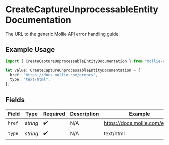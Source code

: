 # CreateCaptureUnprocessableEntityDocumentation

The URL to the generic Mollie API error handling guide.

## Example Usage

```typescript
import { CreateCaptureUnprocessableEntityDocumentation } from "mollie-api-typescript/models/operations";

let value: CreateCaptureUnprocessableEntityDocumentation = {
  href: "https://docs.mollie.com/errors",
  type: "text/html",
};
```

## Fields

| Field                          | Type                           | Required                       | Description                    | Example                        |
| ------------------------------ | ------------------------------ | ------------------------------ | ------------------------------ | ------------------------------ |
| `href`                         | *string*                       | :heavy_check_mark:             | N/A                            | https://docs.mollie.com/errors |
| `type`                         | *string*                       | :heavy_check_mark:             | N/A                            | text/html                      |